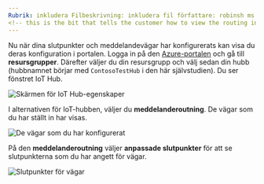 ```yaml
---
Rubrik: inkludera Filbeskrivning: inkludera fil författare: robinsh ms.service: iot-hub-tjänster: iot-hub ms.topic: inkludera ms.date: 03/05/2019 ms.author: robinsh ms.custom: inkludera fil
<!-- this is the bit that tells the customer how to view the routing info they just set up -->
---
```


Nu när dina slutpunkter och meddelandevägar har konfigurerats kan visa du deras konfiguration i portalen. Logga in på den [Azure-portalen](https://portal.azure.com) och gå till **resursgrupper**. Därefter väljer du din resursgrupp och välj sedan din hubb (hubbnamnet börjar med `ContosoTestHub` i den här självstudien). Du ser fönstret IoT Hub.

![Skärmen för IoT Hub-egenskaper](./media/iot-hub-include-view-routing-in-portal/01-show-hub-properties.png)

I alternativen för IoT-hubben, väljer du **meddelanderoutning**. De vägar som du har ställt in har visas.

![De vägar som du har konfigurerat](./media/iot-hub-include-view-routing-in-portal/02-show-message-routes.png)

På den **meddelanderoutning** väljer **anpassade slutpunkter** för att se slutpunkterna som du har angett för vägar.

![Slutpunkter för vägar](./media/iot-hub-include-view-routing-in-portal/03-show-routing-endpoints.png)